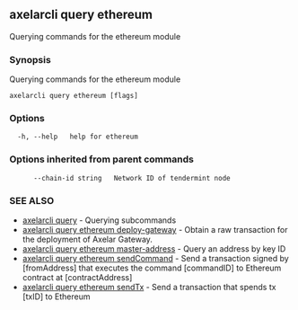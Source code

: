 ## axelarcli query ethereum

Querying commands for the ethereum module

### Synopsis

Querying commands for the ethereum module

```
axelarcli query ethereum [flags]
```

### Options

```
  -h, --help   help for ethereum
```

### Options inherited from parent commands

```
      --chain-id string   Network ID of tendermint node
```

### SEE ALSO

- [axelarcli query](axelarcli_query.md)	 - Querying subcommands
- [axelarcli query ethereum deploy-gateway](axelarcli_query_ethereum_deploy-gateway.md)	 - Obtain a raw transaction for the deployment of Axelar Gateway.
- [axelarcli query ethereum master-address](axelarcli_query_ethereum_master-address.md)	 - Query an address by key ID
- [axelarcli query ethereum sendCommand](axelarcli_query_ethereum_sendCommand.md)	 - Send a transaction signed by \[fromAddress\] that executes the command \[commandID\] to Ethereum contract at \[contractAddress\]
- [axelarcli query ethereum sendTx](axelarcli_query_ethereum_sendTx.md)	 - Send a transaction that spends tx \[txID\] to Ethereum
